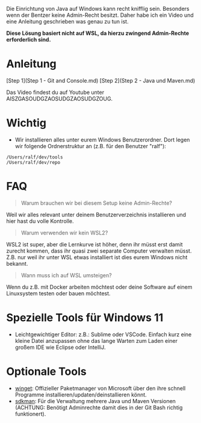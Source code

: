 Die Einrichtung von Java auf Windows kann recht knifflig sein. Besonders wenn der Bentzer keine Admin-Recht besitzt.
Daher habe ich ein Video und eine Anleitung geschrieben was genau zu tun ist.

**Diese Lösung basiert nicht auf WSL, da hierzu zwingend Admin-Rechte erforderlich sind.**

# Anleitung
[Step 1](Step 1 - Git and Console.md)
[Step 2](Step 2 - Java und Maven.md)

Das Video findest du auf Youtube unter AISZGASOUDGZAOSUDGZAOSUDGZOUG.

# Wichtig
- Wir installieren alles unter eurem Windows Benutzerordner. Dort legen wir folgende Ordnerstruktur an (z.B. für den Benutzer "ralf"):
```
/Users/ralf/dev/tools
/Users/ralf/dev/repo
```
# FAQ
> Warum brauchen wir bei diesem Setup keine Admin-Rechte?

Weil wir alles relevant unter deinem Benutzerverzeichnis installieren und hier hast du volle Kontrolle.

> Warum verwenden wir kein WSL2?

WSL2 ist super, aber die Lernkurve ist höher, denn ihr müsst erst damit zurecht kommen, dass ihr quasi zwei separate Computer verwalten müsst. Z.B. nur weil ihr unter WSL etwas installiert ist dies eurem Windows nicht bekannt.

> Wann muss ich auf WSL umsteigen?

Wenn du z.B. mit Docker arbeiten möchtest oder deine Software auf einem Linuxsystem testen oder bauen möchtest.

# Spezielle Tools für Windows 11
- Leichtgewichtiger Editor: z.B.: Sublime oder VSCode. Einfach kurz eine kleine Datei anzupassen ohne das lange Warten zum Laden einer großem IDE wie Eclipse oder IntelliJ.

# Optionale Tools
- [winget](https://winget.run/): Offizieller Paketmanager von Microsoft über den ihre schnell Programme installieren/updaten/deinstallieren könnt.
- [sdkman](https://sdkman.io/install/): Für die Verwaltung mehrere Java und Maven Versionen (ACHTUNG: Benötigt Adminrechte damit dies in der Git Bash richtig funktionert).
